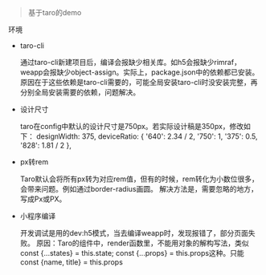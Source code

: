 > 基于taro的demo

环境

- taro-cli

  通过taro-cli新建项目后，编译会报缺少相关库。如h5会报缺少rimraf，weapp会报缺少object-assign。实际上，package.json中的依赖都已安装。原因在于这些依赖是taro-cli需要的，可能全局安装taro-cli时没安装完整，再分别全局安装需要的依赖，问题解决。
- 设计尺寸

  taro在config中默认的设计尺寸是750px。若实际设计稿是350px，修改如下：
      designWidth: 375,
      deviceRatio: {
          '640': 2.34 / 2,
          '750': 1,
          '375': 0.5,
          '828': 1.81 / 2
      },
- px转rem

  Taro默认会将所有px转为对应rem值，但有的时候，rem转化为小数位很多，会带来问题。例如通过border-radius画圆。
  解决方法是，需要忽略的地方，写成Px或PX。
- 小程序编译

  开发调试是用的dev:h5模式，当去编译weapp时，发现报错了，部分页面失败。
  原因：Taro的组件中，render函数里，不能用对象的解构写法，类似const {...states} = this.state; const {...props} = this.props这种。只能const {name, title} = this.props



